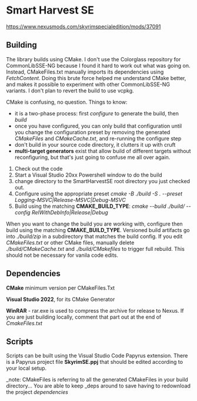 # Smart Harvest SE

https://www.nexusmods.com/skyrimspecialedition/mods/37091

## Building

The library builds using CMake. I don't use the Colorglass repository for CommonLibSSE-NG because I found it hard to work out what was going on. Instead, CMakeFiles.txt manually imports its dependencies using *FetchContent*.
Doing this brute force helped me understand CMake better, and makes it possible to experiment with other CommonLibSSE-NG variants. I don't plan to revert the build to use vcpkg.

CMake is confusing, no question. Things to know:
- it is a two-phase process: first *configure* to generate the build, then *build*
- once you have configured, you can only build that configuration until you change the configuration preset by removing the generated *CMakeFiles* and *CMakeCache.txt*, and re-running the configure step
- don't build in your source code directory, it clutters it up with cruft
- **multi-target generators** exist that allow build of different targets without reconfiguring, but that's just going to confuse me all over again.

1. Check out the code
2. Start a Visual Studio 20xx Powershell window to do the build
3. change directory to the SmartHarvestSE root directory you just checked out.
4. Configure using the appropriate preset *cmake -B ./build -S . --preset Logging-MSVC|Release-MSVC|Debug-MSVC*
5. Build using the matching **CMAKE_BUILD_TYPE**: *cmake --build ./build/ --config RelWithDebInfo|Release|Debug*

When you want to change the build you are working with, configure then build using the matching **CMAKE_BUILD_TYPE**.
Versioned build artifacts go into *./build/zip* in a subdirectory that matches the build config.
If you edit *CMakeFiles.txt* or other CMake files, manually delete *./build/CMakeCache.txt* and *./build/CMakefiles* to trigger full rebuild. This should not be necessary for vanila code edits.

## Dependencies
**CMake** minimum version per CMakeFiles.Txt

**Visual Studio 2022**, for its CMake Generator

**WinRAR** - rar.exe is used to compress the archive for release to Nexus. If you are just building locally, comment that part out at the end of *CmakeFiles.txt*

## Scripts
Scripts can be built using the Visual Studio Code Papyrus extension. There is a Papyrus project file **SkyrimSE.ppj** that should be edited according to your local setup.

_note: CMakeFiles is referring to all the generated CMakeFiles in your build directory... You are able to keep _deps around to save having to redownload the project _dependencies_
